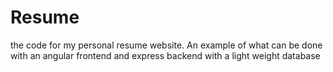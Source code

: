 # Resume
 the code for my personal resume website. An example of what can be done with an angular frontend and express backend with a light weight database
